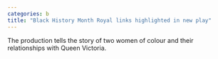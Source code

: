 ```yaml
---
categories: b
title: "Black History Month Royal links highlighted in new play"
---
```

The production tells the story of two women of colour and their relationships with Queen Victoria.